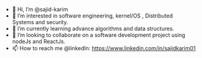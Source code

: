 - 👋 Hi, I’m @sajid-karim
- 👀 I’m interested in software engineering, kernel/OS , Distributed Systems and security.
- 🌱 I’m currently learning advance algorithms and data structures.
- 💞️ I’m looking to collaborate on a software development project using nodeJs and ReactJs.
- 📫 How to reach me @linkedIn: https://www.linkedin.com/in/sajidkarim01

<!---
sajid-karim/sajid-karim is a ✨ special ✨ repository because its `README.md` (this file) appears on your GitHub profile.
You can click the Preview link to take a look at your changes.
--->
